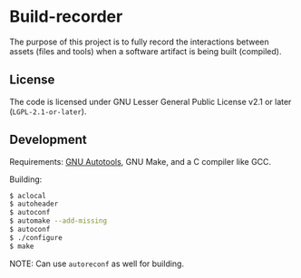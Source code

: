 # Build-recorder

The purpose of this project is
to fully record the interactions
between assets (files and tools)
when a software artifact is being built (compiled).

## License

The code is licensed under
GNU Lesser General Public License v2.1 or later
(`LGPL-2.1-or-later`).

## Development

Requirements: [GNU Autotools](https://en.wikipedia.org/wiki/GNU_Autotools),
GNU Make, and a C compiler like GCC.

Building:
```sh
$ aclocal
$ autoheader
$ autoconf
$ automake --add-missing
$ autoconf
$ ./configure
$ make
```

NOTE: Can use `autoreconf` as well for building.